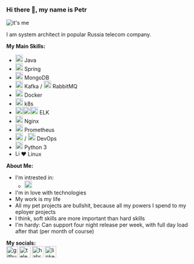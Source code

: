 ### Hi there 👋, my name is Petr
![it's me](https://kptlr.github.io/img/logo6.png)

I am system architect in popular Russia telecom company.

**My Main Skills:**
- <img src='https://kptlr.github.io/icons/java.svg' alt='Java' height='20'> Java 
- <img src='https://kptlr.github.io/icons/springio.svg' alt='Spring' height='20'> Spring 
- <img src='https://kptlr.github.io/icons/mongodb.svg' alt='MongoDB' height='20'> MongoDB
- <img src='https://kptlr.github.io/icons/kafka.svg' alt='Kafka' height='20'> Kafka / <img src='https://kptlr.github.io/icons/rmq.svg' alt='rmq' height='20'> RabbitMQ
- <img src='https://kptlr.github.io/icons/docker.svg' alt='Docker' height='20'> Docker 
- <img src='https://kptlr.github.io/icons/kubernetes-icon.svg' alt='Kubernetes' height='20'> k8s
- <img src='https://kptlr.github.io/icons/elastic.svg' alt='Elasticsearch' height='20'><img src='https://kptlr.github.io/icons/logstash.svg' alt='Logstash' height='20'><img src='https://kptlr.github.io/icons/kibana.svg' alt='Kibana' height='20'> ELK
- <img src='https://kptlr.github.io/icons/nginx.svg' alt='Nginx' height='20'> Nginx
- <img src='https://kptlr.github.io/icons/prometheusio.svg' alt='Prometheus' height='20'> Prometheus
- <img src='https://kptlr.github.io/icons/gitlab.svg' alt='Gitlab' height='20'> / <img src='https://kptlr.github.io/icons/jenkins.svg' alt='Jenkins' height='20'> DevOps
- <img src='https://kptlr.github.io/icons/python.svg' alt='Python' height='20'> Python 3
- <img src='https://kptlr.github.io/icons/linux.svg' alt='Linux' height='15'>❤️ Linux

**About Me:**
- I'm intrested in:
  - <img src='https://kptlr.github.io/icons/go.svg' alt='Go' height='20'>
- I'm in love with technologies
- My work is my life
- All my pet projects are bullshit, because all my powers I spend to my eployer projects
- I think, soft skills are more important than hard skills
- I'm hardy: Can support four night release per week, with full day load after that (per month of course)

**My socials:** <br>
[<img src='https://kptlr.github.io/icons/github.svg' alt='github' height='30'>](https://github.com/kptlr) [<img src='https://kptlr.github.io/icons/telegram.svg' alt='telegram' height='30'>](http://t.me/kptlr) [<img src='https://kptlr.github.io/icons/habr.png' alt='habr' height='30'>](https://career.habr.com/kptlr) [<img src='https://kptlr.github.io/icons/linkedin.svg' alt='linkedin' height='30'>](https://www.linkedin.com/in/petrbelyakov/)
